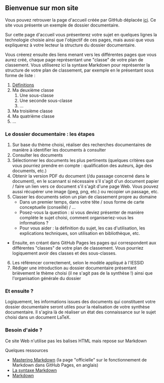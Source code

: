 ## Bienvenue sur mon site

Vous pouvez retrouver la page d'accueil créée par GitHub déplacée [ici](welcome.md).
Ce site vous présente un exemple de dossier documentaire.

Sur cette page d'accueil vous présenterez votre sujet en quelques lignes la technologie choisie ainsi que l'objectif de ces pages, mais aussi que vous expliquerez à votre lecteur la structure du dossier documentaire.

Vous créerez ensuite des liens menant vers les différentes pages que vous aurez créé, chaque page représentant une "classe" de votre plan de classement. Vous utiliserez ici la syntaxe Markdown pour représenter la structure de votre plan de classement, par exemple en le présentant sous forme de liste :

1. [Définitions](definitions.md)
2. Ma deuxième classe
      1. Une sous-classe
      2. Une seconde sous-classe
      3. ...
3. Ma troisième classe
4. Ma quatrième classe
5. ...

### Le dossier documentaire : les étapes

1. Sur base du thème choisi, réaliser des recherches documentaires de manière à identifier les documents à consulter
2. Consulter les documents
3. Sélectionner les documents les plus pertinents (quelques critères que vous pourriez prendre en compte : qualification des auteurs, âge des documents, etc.)
4. Obtenir la version PDF du document (/du passage concerné dans le document), en le scannant si nécessaire s'il s'agit d'un document papier / faire un lien vers ce document s'il s'agit d'une page Web. Vous pouvez aussi récupérer une image (jpeg, png, etc.) ou recopier un passage, etc.
5. Classer les documents selon un plan de classement propre au domaine
      * Dans un premier temps, dans votre tête / sous forme de carte conceptuelle (conseillé) / ... 
      * Posez-vous la question : si vous deviez présenter de manière complète le sujet choisi, comment organiseriez-vous les informations ? 
      * Pour vous aider : la définition du sujet, les cas d'utilisation, les explications techniques, son utilisation en bibliothèque, etc.
  * Ensuite, en créant dans GitHub Pages les pages qui correspondent aux différentes "classes" de votre plan de classement. Vous pourriez logiquement avoir des classes et des sous-classes.
6. Les référencer correctement, selon le modèle appliqué à l'IESSID
7. Rédiger une introduction au dossier documentaire présentant brièvement le thème choisi (il ne s'agit pas de la synthèse !) ainsi que l'organisation générale du dossier

### Et ensuite ?

Logiquement, les informations issues des documents qui constituent votre dossier documentaire seront utiles pour la réalisation de votre synthèse documentaire. Il s'agira là de réaliser un état des connaissance sur le sujet choisi dans un document LaTeX.

### Besoin d'aide ?

Ce site Web n'utilise pas les balises HTML mais repose sur Markdown

Quelques ressources
* [Mastering Markdown](https://guides.github.com/features/mastering-markdown/) (la page "officielle" sur le fonctionnement de Markdown dans GitHub Pages, en anglais)
* [La syntaxe Markdown](https://docs.framasoft.org/fr/grav/markdown.html)
* [Markdown](https://fr.wikipedia.org/wiki/Markdown)
